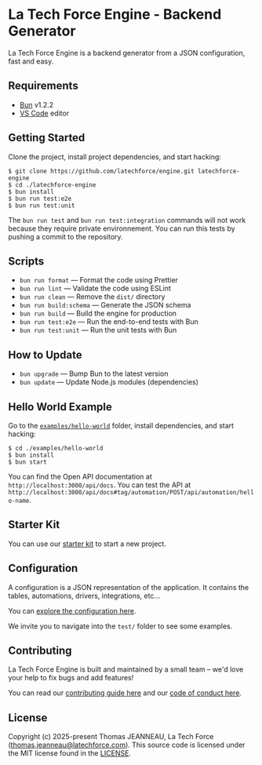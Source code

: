 # La Tech Force Engine - Backend Generator

La Tech Force Engine is a backend generator from a JSON configuration, fast and easy.

## Requirements

- [Bun](https://bun.sh/) v1.2.2
- [VS Code](https://code.visualstudio.com/) editor

## Getting Started

Clone the project, install project dependencies, and start hacking:

```
$ git clone https://github.com/latechforce/engine.git latechforce-engine
$ cd ./latechforce-engine
$ bun install
$ bun run test:e2e
$ bun run test:unit
```

The `bun run test` and `bun run test:integration` commands will not work because they require private environnement.
You can run this tests by pushing a commit to the repository.

## Scripts

- `bun run format` — Format the code using Prettier
- `bun run lint` — Validate the code using ESLint
- `bun run clean` — Remove the `dist/` directory
- `bun run build:schema` —  Generate the JSON schema
- `bun run build` — Build the engine for production
- `bun run test:e2e` — Run the end-to-end tests with Bun
- `bun run test:unit` — Run the unit tests with Bun

## How to Update

- `bun upgrade` — Bump Bun to the latest version
- `bun update` — Update Node.js modules (dependencies)

## Hello World Example

Go to the [`examples/hello-world`](https://github.com/latechforce/engine/tree/main/examples/hello-world) folder, install dependencies, and start hacking:

```
$ cd ./examples/hello-world
$ bun install
$ bun start
```

You can find the Open API documentation at `http://localhost:3000/api/docs`.
You can test the API at `http://localhost:3000/api/docs#tag/automation/POST/api/automation/hello-name`.

## Starter Kit

You can use our [starter kit](https://github.com/latechforce/engine-starter-kit) to start a new project.

## Configuration

A configuration is a JSON representation of the application. It contains the tables, automations, drivers, integrations, etc...

You can [explore the configuration here](https://json-schema.app/view/%23?url=https%3A%2F%2Fraw.githubusercontent.com%2Flatechforce%2Fengine%2Frefs%2Fheads%2Fmain%2Fschema%2Fapp.schema.json).

We invite you to navigate into the `test/` folder to see some examples.

## Contributing

La Tech Force Engine is built and maintained by a small team – we'd love your help to fix bugs and add features!

You can read our [contributing guide here](https://github.com/latechforce/engine/blob/main/docs/CONTRIBUTING.md) and our [code of conduct here](https://github.com/latechforce/engine/blob/main/docs/CODE_OF_CONDUCT.md).

## License

Copyright (c) 2025-present Thomas JEANNEAU, La Tech Force (thomas.jeanneau@latechforce.com). This source code is licensed under the MIT license found in the [LICENSE](https://github.com/latechforce/engine/blob/main/LICENSE).

